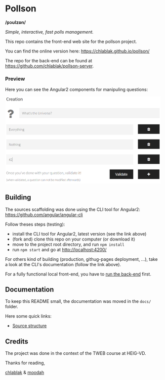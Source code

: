# Pollson 
**/pɔʊlzɒn/**

*Simple, interactive, fast polls management.*

This repo contains the front-end web site for the pollson project.

You can find the online version here: https://chlablak.github.io/pollson/

The repo for the back-end can be found at https://github.com/chlablak/pollson-server.

### Preview

Here you can see the Angular2 components for manipuling questions:

![Preview](https://github.com/chlablak/pollson/blob/master/src/assets/img/question-component-creation-preview.png) 

## Building

The sources scaffolding was done using the CLI tool for Angular2: https://github.com/angular/angular-cli

Follow theses steps (testing):
- install the CLI tool for Angular2, latest version (see the link above)
- (fork and) clone this repo on your computer (or download it)
- move to the project root directory, and run `npm install`
- run `npm start` and go at [http://localhost:4200/](http://localhost:4200/)

For others kind of building (production, githug-pages deployment, ...), take a look at the CLI's documentation (follow the link above).

For a fully functional local front-end, you have to [run the back-end](https://github.com/chlablak/pollson-server) first.

## Documentation

To keep this README small, the documentation was moved in the `docs/` folder.

Here some quick links:
- [Source structure](https://github.com/chlablak/pollson/blob/master/docs/source-structure.md)

## Credits

The project was done in the context of the TWEB course at HEIG-VD.

Thanks for reading, 

[chlablak](https://github.com/chlablak) & [moodah](https://github.com/moodah)
